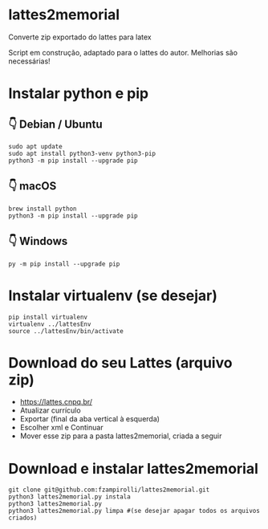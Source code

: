# lattes2memorial
Converte zip exportado do lattes para latex

Script em construção, adaptado para o lattes do autor. Melhorias são necessárias!

# Instalar python e pip

## 👇️ Debian / Ubuntu
```
sudo apt update
sudo apt install python3-venv python3-pip
python3 -m pip install --upgrade pip
```

## 👇️ macOS
```
brew install python
python3 -m pip install --upgrade pip
```

## 👇️ Windows
```
py -m pip install --upgrade pip
```

# Instalar virtualenv (se desejar)
```
pip install virtualenv
virtualenv ../lattesEnv
source ../lattesEnv/bin/activate
```

# Download do seu Lattes (arquivo zip)
* https://lattes.cnpq.br/
* Atualizar currículo
* Exportar (final da aba vertical à esquerda)
* Escolher xml e Continuar
* Mover esse zip para a pasta lattes2memorial, criada a seguir

# Download e instalar lattes2memorial 
```
git clone git@github.com:fzampirolli/lattes2memorial.git
python3 lattes2memorial.py instala
python3 lattes2memorial.py
python3 lattes2memorial.py limpa #(se desejar apagar todos os arquivos criados)
```

